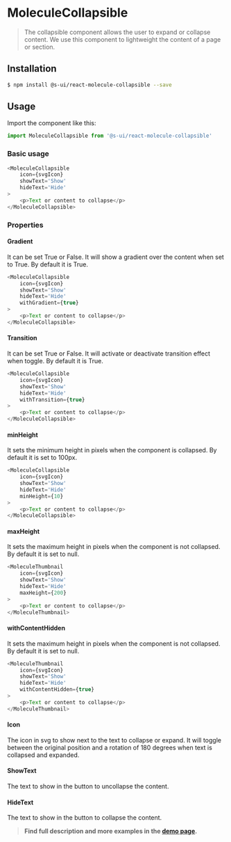 # MoleculeCollapsible

> The collapsible component allows the user to expand or collapse content. We use this component to lightweight the content of a page or section.

<!-- ![](./assets/preview.png) -->

## Installation

```sh
$ npm install @s-ui/react-molecule-collapsible --save
```

## Usage
Import the component like this:
```js
import MoleculeCollapsible from '@s-ui/react-molecule-collapsible'
```

### Basic usage
```js
<MoleculeCollapsible 
    icon={svgIcon} 
    showText='Show' 
    hideText='Hide'
>
    <p>Text or content to collapse</p>
</MoleculeCollapsible>

```

### Properties
#### Gradient
It can be set True or False. It will show a gradient over the content when set to True. By default it is True.
```js
<MoleculeCollapsible 
    icon={svgIcon} 
    showText='Show' 
    hideText='Hide'
    withGradient={true}
>
    <p>Text or content to collapse</p>
</MoleculeCollapsible>
```

#### Transition
It can be set True or False. It will activate or deactivate transition effect when toggle. By default it is True.
```js
<MoleculeCollapsible 
    icon={svgIcon} 
    showText='Show' 
    hideText='Hide'
    withTransition={true}
>
    <p>Text or content to collapse</p>
</MoleculeCollapsible>
```

#### minHeight
It sets the minimum height in pixels when the component is collapsed. By default it is set to 100px.
```js
<MoleculeCollapsible 
    icon={svgIcon} 
    showText='Show' 
    hideText='Hide'
    minHeight={10}
>
    <p>Text or content to collapse</p>
</MoleculeCollapsible>
```

#### maxHeight
It sets the maximum height in pixels when the component is not collapsed. By default it is set to null.
```js
<MoleculeThumbnail 
    icon={svgIcon} 
    showText='Show' 
    hideText='Hide'
    maxHeight={200}
>
    <p>Text or content to collapse</p>
</MoleculeThumbnail>
```

#### withContentHidden
It sets the maximum height in pixels when the component is not collapsed. By default it is set to null.
```js
<MoleculeThumbnail 
    icon={svgIcon} 
    showText='Show' 
    hideText='Hide'
    withContentHidden={true}
>
    <p>Text or content to collapse</p>
</MoleculeThumbnail>
```

#### Icon
The icon in svg to show next to the text to collapse or expand. It will toggle between the original position and a rotation of 180 degrees when text is collapsed and expanded.

#### ShowText
The text to show in the button to uncollapse the content.

#### HideText
The text to show in the button to collapse the content.

> **Find full description and more examples in the [demo page](#).**